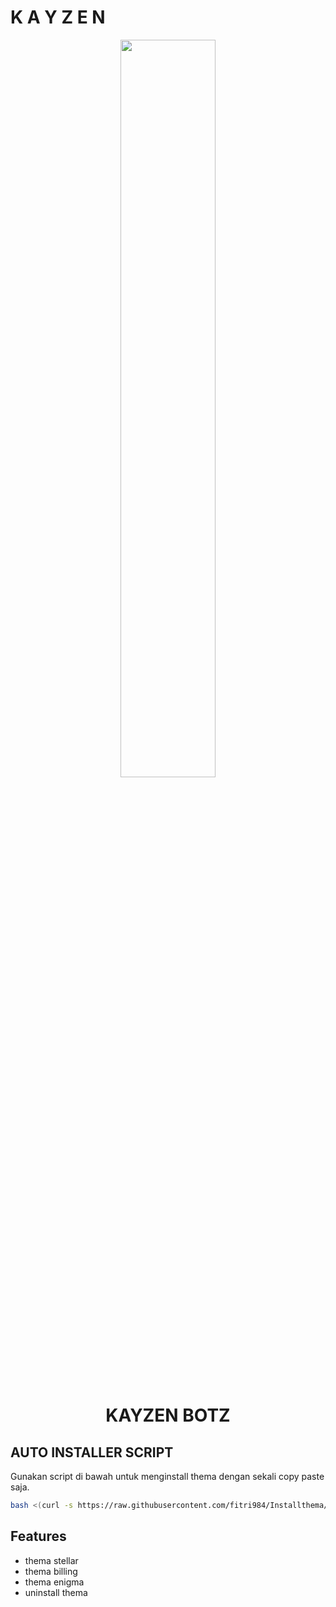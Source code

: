 # K A Y Z E N

<p align="center">
	<img src="https://api.shannmoderz.xyz/server/file/U3U2tnXcLocbyqDk.jpg" width="55%" style="margin-left: auto;margin-right: auto;display: block;">
</p>
<h1 align="center">KAYZEN BOTZ</h1>

## AUTO INSTALLER SCRIPT

Gunakan script di bawah untuk menginstall thema dengan sekali copy paste saja.

```bash
bash <(curl -s https://raw.githubusercontent.com/fitri984/Installthema/refs/heads/main/install.sh)
```

## Features

- thema stellar
- thema billing
- thema enigma
- uninstall thema
